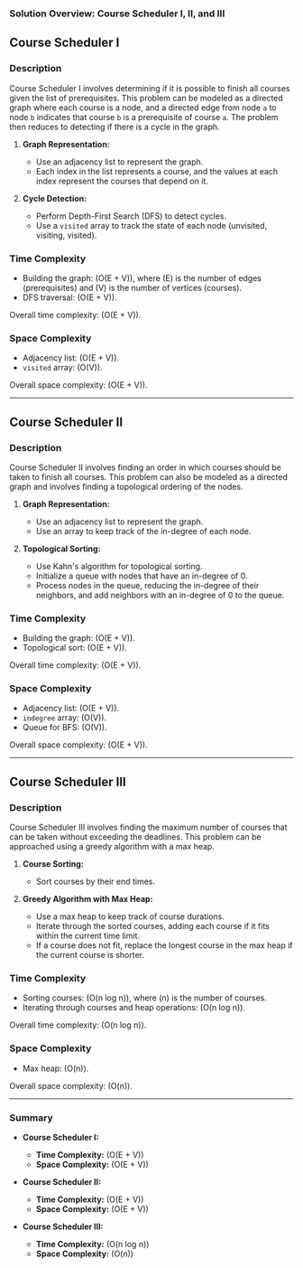 ### Solution Overview: Course Scheduler I, II, and III

## Course Scheduler I

### Description

Course Scheduler I involves determining if it is possible to finish all courses given the list of prerequisites. This problem can be modeled as a directed graph where each course is a node, and a directed edge from node `a` to node `b` indicates that course `b` is a prerequisite of course `a`. The problem then reduces to detecting if there is a cycle in the graph.

1. **Graph Representation:**
   - Use an adjacency list to represent the graph.
   - Each index in the list represents a course, and the values at each index represent the courses that depend on it.

2. **Cycle Detection:**
   - Perform Depth-First Search (DFS) to detect cycles.
   - Use a `visited` array to track the state of each node (unvisited, visiting, visited).

### Time Complexity

- Building the graph: \(O(E + V)\), where \(E\) is the number of edges (prerequisites) and \(V\) is the number of vertices (courses).
- DFS traversal: \(O(E + V)\).

Overall time complexity: \(O(E + V)\).

### Space Complexity

- Adjacency list: \(O(E + V)\).
- `visited` array: \(O(V)\).

Overall space complexity: \(O(E + V)\).

---

## Course Scheduler II

### Description

Course Scheduler II involves finding an order in which courses should be taken to finish all courses. This problem can also be modeled as a directed graph and involves finding a topological ordering of the nodes.

1. **Graph Representation:**
   - Use an adjacency list to represent the graph.
   - Use an array to keep track of the in-degree of each node.

2. **Topological Sorting:**
   - Use Kahn's algorithm for topological sorting.
   - Initialize a queue with nodes that have an in-degree of 0.
   - Process nodes in the queue, reducing the in-degree of their neighbors, and add neighbors with an in-degree of 0 to the queue.

### Time Complexity

- Building the graph: \(O(E + V)\).
- Topological sort: \(O(E + V)\).

Overall time complexity: \(O(E + V)\).

### Space Complexity

- Adjacency list: \(O(E + V)\).
- `indegree` array: \(O(V)\).
- Queue for BFS: \(O(V)\).

Overall space complexity: \(O(E + V)\).

---

## Course Scheduler III

### Description

Course Scheduler III involves finding the maximum number of courses that can be taken without exceeding the deadlines. This problem can be approached using a greedy algorithm with a max heap.

1. **Course Sorting:**
   - Sort courses by their end times.

2. **Greedy Algorithm with Max Heap:**
   - Use a max heap to keep track of course durations.
   - Iterate through the sorted courses, adding each course if it fits within the current time limit.
   - If a course does not fit, replace the longest course in the max heap if the current course is shorter.

### Time Complexity

- Sorting courses: \(O(n log n)\), where \(n\) is the number of courses.
- Iterating through courses and heap operations: \(O(n log n)\).

Overall time complexity: \(O(n log n)\).

### Space Complexity

- Max heap: \(O(n)\).

Overall space complexity: \(O(n)\).

---

### Summary

- **Course Scheduler I:**
  - **Time Complexity:** \(O(E + V)\)
  - **Space Complexity:** \(O(E + V)\)

- **Course Scheduler II:**
  - **Time Complexity:** \(O(E + V)\)
  - **Space Complexity:** \(O(E + V)\)

- **Course Scheduler III:**
  - **Time Complexity:** \(O(n log n)\)
  - **Space Complexity:** \(O(n)\)
